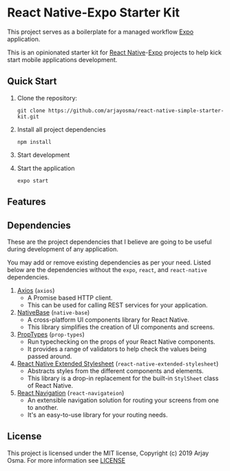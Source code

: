# React Native-Expo Starter Kit

This project serves as a boilerplate for a managed workflow [Expo](https://expo.io) application.

This is an opinionated starter kit for [React Native](https://facebook.github.io/react-native/)-[Expo](https://expo.io) projects to help kick start mobile applications development.

## Quick Start

1. Clone the repository:

   `git clone https://github.com/arjayosma/react-native-simple-starter-kit.git`

2. Install all project dependencies

   `npm install`

3. Start development
4. Start the application

   `expo start`

## Features

## Dependencies

These are the project dependencies that I believe are going to be useful during development of any application.

You may add or remove existing dependencies as per your need. Listed below are the dependencies without the `expo`, `react`, and `react-native` dependencies.

1. [Axios](https://www.npmjs.com/package/axios) (`axios`)
   - A Promise based HTTP client.
   - This can be used for calling REST services for your application.
2. [NativeBase](https://nativebase.io/) (`native-base`)
   - A cross-platform UI components library for React Native.
   - This library simplifies the creation of UI components and screens.
3. [PropTypes](https://reactjs.org/docs/typechecking-with-proptypes.html) (`prop-types`)
   - Run typechecking on the props of your React Native components.
   - It provides a range of validators to help check the values being passed around.
4. [React Native Extended Stylesheet](https://github.com/vitalets/react-native-extended-stylesheet) (`react-native-extended-stylesheet`)
   - Abstracts styles from the different components and elements.
   - This library is a drop-in replacement for the built-in `StylSheet` class of React Native.
5. [React Navigation](https://reactnavigation.org/) (`react-navigateion`)
   - An extensible navigation solution for routing your screens from one to another.
   - It's an easy-to-use library for your routing needs.

## License

This project is licensed under the MIT license, Copyright (c) 2019 Arjay Osma. For more information see [LICENSE](https://github.com/arjayosma/react-native-simple-starter-kit/blob/master/LICENSE)
